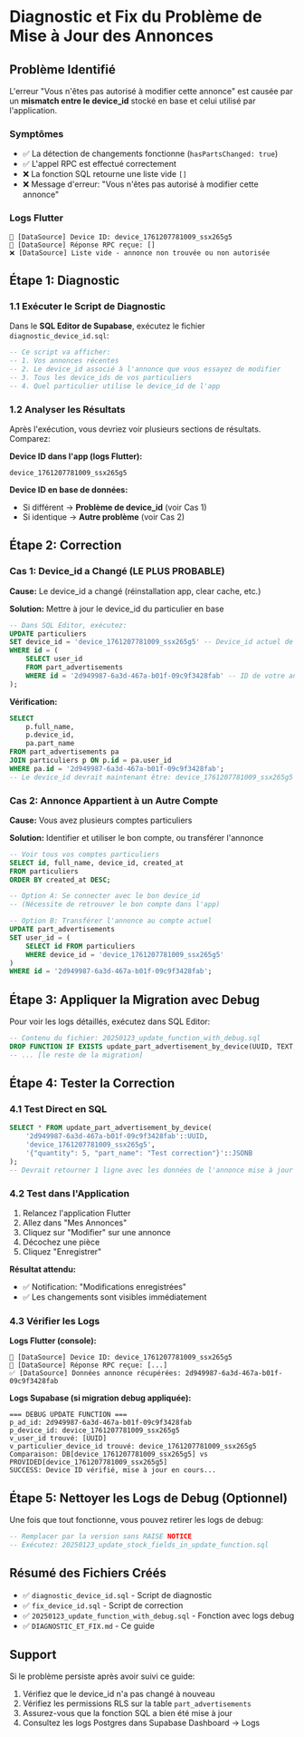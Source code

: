 # Diagnostic et Fix du Problème de Mise à Jour des Annonces

## Problème Identifié

L'erreur "Vous n'êtes pas autorisé à modifier cette annonce" est causée par un **mismatch entre le device_id** stocké en base et celui utilisé par l'application.

### Symptômes
- ✅ La détection de changements fonctionne (`hasPartsChanged: true`)
- ✅ L'appel RPC est effectué correctement
- ❌ La fonction SQL retourne une liste vide `[]`
- ❌ Message d'erreur: "Vous n'êtes pas autorisé à modifier cette annonce"

### Logs Flutter
```
📡 [DataSource] Device ID: device_1761207781009_ssx265g5
📡 [DataSource] Réponse RPC reçue: []
❌ [DataSource] Liste vide - annonce non trouvée ou non autorisée
```

## Étape 1: Diagnostic

### 1.1 Exécuter le Script de Diagnostic

Dans le **SQL Editor de Supabase**, exécutez le fichier `diagnostic_device_id.sql`:

```sql
-- Ce script va afficher:
-- 1. Vos annonces récentes
-- 2. Le device_id associé à l'annonce que vous essayez de modifier
-- 3. Tous les device_ids de vos particuliers
-- 4. Quel particulier utilise le device_id de l'app
```

### 1.2 Analyser les Résultats

Après l'exécution, vous devriez voir plusieurs sections de résultats. Comparez:

**Device ID dans l'app (logs Flutter):**
```
device_1761207781009_ssx265g5
```

**Device ID en base de données:**
- Si différent → **Problème de device_id** (voir Cas 1)
- Si identique → **Autre problème** (voir Cas 2)

## Étape 2: Correction

### Cas 1: Device_id a Changé (LE PLUS PROBABLE)

**Cause:** Le device_id a changé (réinstallation app, clear cache, etc.)

**Solution:** Mettre à jour le device_id du particulier en base

```sql
-- Dans SQL Editor, exécutez:
UPDATE particuliers
SET device_id = 'device_1761207781009_ssx265g5' -- Device_id actuel de l'app
WHERE id = (
    SELECT user_id
    FROM part_advertisements
    WHERE id = '2d949987-6a3d-467a-b01f-09c9f3428fab' -- ID de votre annonce
);
```

**Vérification:**
```sql
SELECT
    p.full_name,
    p.device_id,
    pa.part_name
FROM part_advertisements pa
JOIN particuliers p ON p.id = pa.user_id
WHERE pa.id = '2d949987-6a3d-467a-b01f-09c9f3428fab';
-- Le device_id devrait maintenant être: device_1761207781009_ssx265g5
```

### Cas 2: Annonce Appartient à un Autre Compte

**Cause:** Vous avez plusieurs comptes particuliers

**Solution:** Identifier et utiliser le bon compte, ou transférer l'annonce

```sql
-- Voir tous vos comptes particuliers
SELECT id, full_name, device_id, created_at
FROM particuliers
ORDER BY created_at DESC;

-- Option A: Se connecter avec le bon device_id
-- (Nécessite de retrouver le bon compte dans l'app)

-- Option B: Transférer l'annonce au compte actuel
UPDATE part_advertisements
SET user_id = (
    SELECT id FROM particuliers
    WHERE device_id = 'device_1761207781009_ssx265g5'
)
WHERE id = '2d949987-6a3d-467a-b01f-09c9f3428fab';
```

## Étape 3: Appliquer la Migration avec Debug

Pour voir les logs détaillés, exécutez dans SQL Editor:

```sql
-- Contenu du fichier: 20250123_update_function_with_debug.sql
DROP FUNCTION IF EXISTS update_part_advertisement_by_device(UUID, TEXT, JSONB);
-- ... [le reste de la migration]
```

## Étape 4: Tester la Correction

### 4.1 Test Direct en SQL

```sql
SELECT * FROM update_part_advertisement_by_device(
    '2d949987-6a3d-467a-b01f-09c9f3428fab'::UUID,
    'device_1761207781009_ssx265g5',
    '{"quantity": 5, "part_name": "Test correction"}'::JSONB
);
-- Devrait retourner 1 ligne avec les données de l'annonce mise à jour
```

### 4.2 Test dans l'Application

1. Relancez l'application Flutter
2. Allez dans "Mes Annonces"
3. Cliquez sur "Modifier" sur une annonce
4. Décochez une pièce
5. Cliquez "Enregistrer"

**Résultat attendu:**
- ✅ Notification: "Modifications enregistrées"
- ✅ Les changements sont visibles immédiatement

### 4.3 Vérifier les Logs

**Logs Flutter (console):**
```
📡 [DataSource] Device ID: device_1761207781009_ssx265g5
📡 [DataSource] Réponse RPC reçue: [...]
✅ [DataSource] Données annonce récupérées: 2d949987-6a3d-467a-b01f-09c9f3428fab
```

**Logs Supabase (si migration debug appliquée):**
```
=== DEBUG UPDATE FUNCTION ===
p_ad_id: 2d949987-6a3d-467a-b01f-09c9f3428fab
p_device_id: device_1761207781009_ssx265g5
v_user_id trouvé: [UUID]
v_particulier_device_id trouvé: device_1761207781009_ssx265g5
Comparaison: DB[device_1761207781009_ssx265g5] vs PROVIDED[device_1761207781009_ssx265g5]
SUCCESS: Device ID vérifié, mise à jour en cours...
```

## Étape 5: Nettoyer les Logs de Debug (Optionnel)

Une fois que tout fonctionne, vous pouvez retirer les logs de debug:

```sql
-- Remplacer par la version sans RAISE NOTICE
-- Exécutez: 20250123_update_stock_fields_in_update_function.sql
```

## Résumé des Fichiers Créés

- ✅ `diagnostic_device_id.sql` - Script de diagnostic
- ✅ `fix_device_id.sql` - Script de correction
- ✅ `20250123_update_function_with_debug.sql` - Fonction avec logs debug
- ✅ `DIAGNOSTIC_ET_FIX.md` - Ce guide

## Support

Si le problème persiste après avoir suivi ce guide:

1. Vérifiez que le device_id n'a pas changé à nouveau
2. Vérifiez les permissions RLS sur la table `part_advertisements`
3. Assurez-vous que la fonction SQL a bien été mise à jour
4. Consultez les logs Postgres dans Supabase Dashboard → Logs
